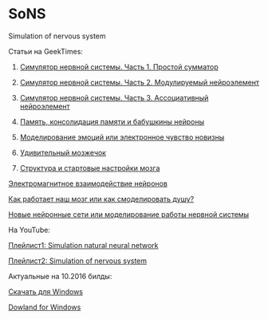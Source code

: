 # SoNS
Simulation of nervous system

Статьи на GeekTimes:

1. [Симулятор нервной системы. Часть 1. Простой сумматор](https://geektimes.ru/post/280070/)

2. [Симулятор нервной системы. Часть 2. Модулируемый нейроэлемент](https://geektimes.ru/post/280096/)

3. [Симулятор нервной системы. Часть 3. Ассоциативный нейроэлемент](https://geektimes.ru/post/280180/)

4. [Память, консолидация памяти и бабушкины нейроны](https://geektimes.ru/post/280358/)

5. [Моделирование эмоций или электронное чувство новизны](https://geektimes.ru/post/280392/)

6. [Удивительный мозжечок](https://geektimes.ru/post/280562/)

7. [Структура и стартовые настройки мозга](https://geektimes.ru/post/280604/)


[Электромагнитное взаимодействие нейронов](https://geektimes.ru/post/267568/)

[Как работает наш мозг или как смоделировать душу?](https://geektimes.ru/post/261946/)

[Новые нейронные сети или моделирование работы нервной системы](https://geektimes.ru/post/259656/)



На YouTube:

[Плейлист1: Simulation natural neural network](https://www.youtube.com/playlist?list=PLp1RVIIRg5hjJUjXADsmo7FjzvdB4mWWb)

[Плейлист2: Simulation of nervous system](https://www.youtube.com/playlist?list=PLp1RVIIRg5hhPk55C8yoLpxEKPzjqZIhF)

Актуальные на 10.2016 билды:

[Скачать для Windows](https://drive.google.com/file/d/0B_oxPA29sHP5T084dE11cUwzUm8/view?usp=sharing)

[Dowland for Windows](https://drive.google.com/file/d/0B_oxPA29sHP5cTZoTEN3ZnExVkU/view?usp=sharing)

